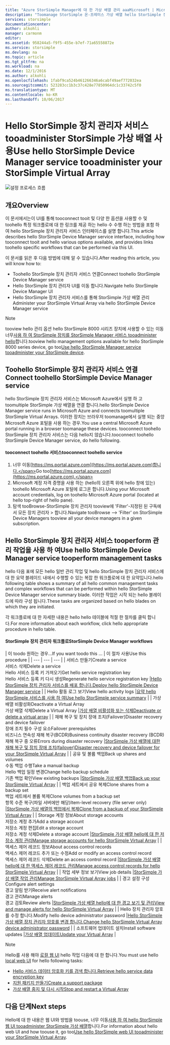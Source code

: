 ```yaml
---
title: "Azure StorSimple Manager에 대 한 가상 배열 관리 aaaMicrosoft | Microsoft Docs"
description: "Toomanage StorSimple 온-프레미스 가상 배열 hello StorSimple 장치 관리자 서비스에서 사용 하 여 Azure 포털을 hello 하는 방법에 대해 알아봅니다."
services: storsimple
documentationcenter: 
author: alkohli
manager: carmonm
editor: 
ms.assetid: 958244a5-f9f5-455e-b7ef-71a65558872e
ms.service: storsimple
ms.devlang: na
ms.topic: article
ms.tgt_pltfrm: na
ms.workload: na
ms.date: 12/1/2016
ms.author: alkohli
ms.openlocfilehash: 1fabf9ca524b461266346a6cabf49aef772032ea
ms.sourcegitcommit: 523283cc1b3c37c428e77850964dc1c33742c5f0
ms.translationtype: MT
ms.contentlocale: ko-KR
ms.lasthandoff: 10/06/2017
---
```

# <a name="use-hello-storsimple-device-manager-service-tooadminister-your-storsimple-virtual-array"></a><span data-ttu-id="c9898-103">Hello StorSimple 장치 관리자 서비스 tooadminister StorSimple 가상 배열 사용</span><span class="sxs-lookup"><span data-stu-id="c9898-103">Use hello StorSimple Device Manager service tooadminister your StorSimple Virtual Array</span></span>
![설정 프로세스 흐름](./media/storsimple-virtual-array-manager-service-administration/manage4.png)

## <a name="overview"></a><span data-ttu-id="c9898-105">개요</span><span class="sxs-lookup"><span data-stu-id="c9898-105">Overview</span></span>
<span data-ttu-id="c9898-106">이 문서에서는이 UI를 통해 tooconnect tooit 및 다양 한 옵션을 사용할 수 및 toohello 특정 워크플로에 대 한 링크를 제공 하는 hello 수 수행 하는 방법을 포함 하 여 hello StorSimple 장치 관리자 서비스 인터페이스를 설명 합니다.</span><span class="sxs-lookup"><span data-stu-id="c9898-106">This article describes hello StorSimple Device Manager service interface, including how tooconnect tooit and hello various options available, and provides links toohello specific workflows that can be performed via this UI.</span></span>

<span data-ttu-id="c9898-107">이 문서를 읽은 후 다음 방법에 대해 알 수 있습니다.</span><span class="sxs-lookup"><span data-stu-id="c9898-107">After reading this article, you will know how to:</span></span>

* <span data-ttu-id="c9898-108">Toohello StorSimple 장치 관리자 서비스 연결</span><span class="sxs-lookup"><span data-stu-id="c9898-108">Connect toohello StorSimple Device Manager service</span></span>
* <span data-ttu-id="c9898-109">Hello StorSimple 장치 관리자 UI를 이동 합니다.</span><span class="sxs-lookup"><span data-stu-id="c9898-109">Navigate hello StorSimple Device Manager UI</span></span>
* <span data-ttu-id="c9898-110">Hello StorSimple 장치 관리자 서비스를 통해 StorSimple 가상 배열 관리</span><span class="sxs-lookup"><span data-stu-id="c9898-110">Administer your StorSimple Virtual Array via hello StorSimple Device Manager service</span></span>

> [!NOTE]
> <span data-ttu-id="c9898-111">tooview hello 관리 옵션 hello StorSimple 8000 시리즈 장치에 사용할 수 있는 이동 너무[사용 하 여 StorSimple 장치를 StorSimple Manager 서비스 tooadminister hello](storsimple-manager-service-administration.md)합니다.</span><span class="sxs-lookup"><span data-stu-id="c9898-111">tooview hello management options available for hello StorSimple 8000 series device, go too[Use hello StorSimple Manager service tooadminister your StorSimple device](storsimple-manager-service-administration.md).</span></span>
> 
> 

## <a name="connect-toohello-storsimple-device-manager-service"></a><span data-ttu-id="c9898-112">Toohello StorSimple 장치 관리자 서비스 연결</span><span class="sxs-lookup"><span data-stu-id="c9898-112">Connect toohello StorSimple Device Manager service</span></span>
<span data-ttu-id="c9898-113">hello StorSimple 장치 관리자 서비스는 Microsoft Azure에서 실행 하 고 toomultiple StorSimple 가상 배열을 연결 합니다.</span><span class="sxs-lookup"><span data-stu-id="c9898-113">hello StorSimple Device Manager service runs in Microsoft Azure and connects toomultiple StorSimple Virtual Arrays.</span></span> <span data-ttu-id="c9898-114">이러한 장치는 브라우저 toomanage에서 실행 되는 중앙 Microsoft Azure 포털을 사용 하는 경우.</span><span class="sxs-lookup"><span data-stu-id="c9898-114">You use a central Microsoft Azure portal running in a browser toomanage these devices.</span></span> <span data-ttu-id="c9898-115">tooconnect toohello StorSimple 장치 관리자 서비스는 다음 hello지 않습니다.</span><span class="sxs-lookup"><span data-stu-id="c9898-115">tooconnect toohello StorSimple Device Manager service, do hello following.</span></span>

#### <a name="tooconnect-toohello-service"></a><span data-ttu-id="c9898-116">tooconnect toohello 서비스</span><span class="sxs-lookup"><span data-stu-id="c9898-116">tooconnect toohello service</span></span>
1. <span data-ttu-id="c9898-117">너무 이동[https://ms.portal.azure.com](https://ms.portal.azure.com)합니다.</span><span class="sxs-lookup"><span data-stu-id="c9898-117">Go too[https://ms.portal.azure.com](https://ms.portal.azure.com).</span></span>
2. <span data-ttu-id="c9898-118">Microsoft 계정 자격 증명을 사용 하는 (hello의 오른쪽 위에 hello 창에 있는) toohello Microsoft Azure 포털에 로그온 합니다.</span><span class="sxs-lookup"><span data-stu-id="c9898-118">Using your Microsoft account credentials, log on toohello Microsoft Azure portal (located at hello top-right of hello pane).</span></span>
3. <span data-ttu-id="c9898-119">탐색 tooBrowse-StorSimple 장치 관리자 tooview에 'Filter'-지정된 된 구독에서 모든 장치 관리자 > 합니다.</span><span class="sxs-lookup"><span data-stu-id="c9898-119">Navigate tooBrowse --> 'Filter' on StorSimple Device Managers tooview all your device managers in a given subscription.</span></span>

## <a name="use-hello-storsimple-device-manager-service-tooperform-management-tasks"></a><span data-ttu-id="c9898-120">Hello StorSimple 장치 관리자 서비스 tooperform 관리 작업을 사용 하 여</span><span class="sxs-lookup"><span data-stu-id="c9898-120">Use hello StorSimple Device Manager service tooperform management tasks</span></span>
<span data-ttu-id="c9898-121">hello 다음 표에 모든 hello 일반 관리 작업 및 hello StorSimple 장치 관리자 서비스에 대 한 요약 블레이드 내에서 수행할 수 있는 복잡 한 워크플로에 대 한 요약입니다.</span><span class="sxs-lookup"><span data-stu-id="c9898-121">hello following table shows a summary of all hello common management tasks and complex workflows that can be performed within hello StorSimple Device Manager service summary blade.</span></span> <span data-ttu-id="c9898-122">이러한 작업은 시작 되는 hello 블레이드에 따라 구성 됩니다.</span><span class="sxs-lookup"><span data-stu-id="c9898-122">These tasks are organized based on hello blades on which they are initiated.</span></span>

<span data-ttu-id="c9898-123">각 워크플로에 대 한 자세한 내용은 hello hello 테이블에 적절 한 절차를 클릭 합니다.</span><span class="sxs-lookup"><span data-stu-id="c9898-123">For more information about each workflow, click hello appropriate procedure in hello table.</span></span>

#### <a name="storsimple-device-manager-workflows"></a><span data-ttu-id="c9898-124">StorSimple 장치 관리자 워크플로</span><span class="sxs-lookup"><span data-stu-id="c9898-124">StorSimple Device Manager workflows</span></span>
| <span data-ttu-id="c9898-125">이 toodo 원하는 경우...</span><span class="sxs-lookup"><span data-stu-id="c9898-125">If you want toodo this ...</span></span> | <span data-ttu-id="c9898-126">이 절차 사용</span><span class="sxs-lookup"><span data-stu-id="c9898-126">Use this procedure</span></span> |
| --- | --- | --- |
| <span data-ttu-id="c9898-127">서비스 만들기</span><span class="sxs-lookup"><span data-stu-id="c9898-127">Create a service</span></span></br><span data-ttu-id="c9898-128">서비스 삭제</span><span class="sxs-lookup"><span data-stu-id="c9898-128">Delete a service</span></span></br><span data-ttu-id="c9898-129">Hello 서비스 등록 키 가져오기</span><span class="sxs-lookup"><span data-stu-id="c9898-129">Get hello service registration key</span></span></br><span data-ttu-id="c9898-130">Hello 서비스 등록 키 다시 생성</span><span class="sxs-lookup"><span data-stu-id="c9898-130">Regenerate hello service registration key</span></span> |[<span data-ttu-id="c9898-131">Hello StorSimple 장치 관리자 서비스를 배포 합니다.</span><span class="sxs-lookup"><span data-stu-id="c9898-131">Deploy hello StorSimple Device Manager service</span></span>](storsimple-virtual-array-manage-service.md) |
| <span data-ttu-id="c9898-132">Hello 활동 로그 보기</span><span class="sxs-lookup"><span data-stu-id="c9898-132">View hello activity logs</span></span> |[<span data-ttu-id="c9898-133">요약 hello StorSimple 서비스를 사용 하 여</span><span class="sxs-lookup"><span data-stu-id="c9898-133">Use hello StorSimple service summary</span></span>](storsimple-virtual-array-service-summary.md) |
| <span data-ttu-id="c9898-134">가상 배열 비활성화</span><span class="sxs-lookup"><span data-stu-id="c9898-134">Deactivate a Virtual Array</span></span></br><span data-ttu-id="c9898-135">가상 배열 삭제</span><span class="sxs-lookup"><span data-stu-id="c9898-135">Delete a Virtual Array</span></span> |[<span data-ttu-id="c9898-136">가상 배열 비활성화 또는 삭제</span><span class="sxs-lookup"><span data-stu-id="c9898-136">Deactivate or delete a virtual array</span></span>](storsimple-virtual-array-deactivate-and-delete-device.md) |
| <span data-ttu-id="c9898-137">재해 복구 및 장치 장애 조치(Failover)</span><span class="sxs-lookup"><span data-stu-id="c9898-137">Disaster recovery and device failover</span></span></br><span data-ttu-id="c9898-138">장애 조치 필수 구성 요소</span><span class="sxs-lookup"><span data-stu-id="c9898-138">Failover prerequisites</span></span></br><span data-ttu-id="c9898-139">비즈니스 연속성 재해 복구(BCDR)</span><span class="sxs-lookup"><span data-stu-id="c9898-139">Business continuity disaster recovery (BCDR)</span></span></br><span data-ttu-id="c9898-140">재해 복구 중 오류</span><span class="sxs-lookup"><span data-stu-id="c9898-140">Errors during disaster recovery</span></span> |[<span data-ttu-id="c9898-141">StorSimple 가상 배열에 대한 재해 복구 및 장치 장애 조치(failover)</span><span class="sxs-lookup"><span data-stu-id="c9898-141">Disaster recovery and device failover for your StorSimple Virtual Array</span></span>](storsimple-virtual-array-failover-dr.md) |
| <span data-ttu-id="c9898-142">공유 및 볼륨 백업</span><span class="sxs-lookup"><span data-stu-id="c9898-142">Back up shares and volumes</span></span></br><span data-ttu-id="c9898-143">수동 백업 수행</span><span class="sxs-lookup"><span data-stu-id="c9898-143">Take a manual backup</span></span></br><span data-ttu-id="c9898-144">Hello 백업 일정 변경</span><span class="sxs-lookup"><span data-stu-id="c9898-144">Change hello backup schedule</span></span></br><span data-ttu-id="c9898-145">기존 백업 확인</span><span class="sxs-lookup"><span data-stu-id="c9898-145">View existing backups</span></span> |[<span data-ttu-id="c9898-146">StorSimple 가상 배열 백업</span><span class="sxs-lookup"><span data-stu-id="c9898-146">Back up your StorSimple Virtual Array</span></span>](storsimple-virtual-array-backup.md) |
| <span data-ttu-id="c9898-147">백업 세트에서 공유 복제</span><span class="sxs-lookup"><span data-stu-id="c9898-147">Clone shares from a backup set</span></span></br><span data-ttu-id="c9898-148">백업 세트에서 볼륨 복제</span><span class="sxs-lookup"><span data-stu-id="c9898-148">Clone volumes from a backup set</span></span></br><span data-ttu-id="c9898-149">항목 수준 복구(파일 서버에만 해당)</span><span class="sxs-lookup"><span data-stu-id="c9898-149">Item-level recovery (file server only)</span></span> |[<span data-ttu-id="c9898-150">StorSimple 가상 배열의 백업에서 복제</span><span class="sxs-lookup"><span data-stu-id="c9898-150">Clone from a backup of your StorSimple Virtual Array</span></span>](storsimple-virtual-array-clone.md) |
| <span data-ttu-id="c9898-151">Storage 계정 정보</span><span class="sxs-lookup"><span data-stu-id="c9898-151">About  storage accounts</span></span></br><span data-ttu-id="c9898-152">저장소 계정 추가</span><span class="sxs-lookup"><span data-stu-id="c9898-152">Add a storage account</span></span></br><span data-ttu-id="c9898-153">저장소 계정 편집</span><span class="sxs-lookup"><span data-stu-id="c9898-153">Edit a storage account</span></span></br><span data-ttu-id="c9898-154">저장소 계정 삭제</span><span class="sxs-lookup"><span data-stu-id="c9898-154">Delete a storage account</span></span> |[<span data-ttu-id="c9898-155">StorSimple 가상 배열 hello에 대 한 저장소 계정 관리</span><span class="sxs-lookup"><span data-stu-id="c9898-155">Manage storage accounts for hello StorSimple Virtual Array</span></span>](storsimple-virtual-array-manage-storage-accounts.md) |
| <span data-ttu-id="c9898-156">액세스 제어 레코드 정보</span><span class="sxs-lookup"><span data-stu-id="c9898-156">About access control records</span></span></br><span data-ttu-id="c9898-157">액세스 제어 레코드 추가 또는 수정</span><span class="sxs-lookup"><span data-stu-id="c9898-157">Add or modify an access control record</span></span> </br><span data-ttu-id="c9898-158">액세스 제어 레코드 삭제</span><span class="sxs-lookup"><span data-stu-id="c9898-158">Delete an access control record</span></span> |[<span data-ttu-id="c9898-159">StorSimple 가상 배열 hello에 대 한 액세스 제어 레코드 관리</span><span class="sxs-lookup"><span data-stu-id="c9898-159">Manage access control records for hello StorSimple Virtual Array</span></span>](storsimple-virtual-array-manage-acrs.md) |
| <span data-ttu-id="c9898-160">작업 세부 정보 보기</span><span class="sxs-lookup"><span data-stu-id="c9898-160">View job details</span></span> |[<span data-ttu-id="c9898-161">StorSimple 가상 배열 작업 관리</span><span class="sxs-lookup"><span data-stu-id="c9898-161">Manage StorSimple Virtual Array jobs</span></span>](storsimple-virtual-array-manage-jobs.md) |
| <span data-ttu-id="c9898-162">경고 설정 구성</span><span class="sxs-lookup"><span data-stu-id="c9898-162">Configure alert settings</span></span></br><span data-ttu-id="c9898-163">경고 알림 받기</span><span class="sxs-lookup"><span data-stu-id="c9898-163">Receive alert notifications</span></span></br><span data-ttu-id="c9898-164">경고 관리</span><span class="sxs-lookup"><span data-stu-id="c9898-164">Manage alerts</span></span></br><span data-ttu-id="c9898-165">경고 검토</span><span class="sxs-lookup"><span data-stu-id="c9898-165">Review alerts</span></span> |[<span data-ttu-id="c9898-166">StorSimple 가상 배열 hello에 대 한 경고 보기 및 관리</span><span class="sxs-lookup"><span data-stu-id="c9898-166">View and manage alerts for hello StorSimple Virtual Array</span></span>](storsimple-virtual-array-manage-alerts.md) |
| <span data-ttu-id="c9898-167">Hello 장치 관리자 암호를 수정 합니다.</span><span class="sxs-lookup"><span data-stu-id="c9898-167">Modify hello device administrator password</span></span> |[<span data-ttu-id="c9898-168">Hello StorSimple 가상 배열 장치 관리자 암호를 변경 합니다.</span><span class="sxs-lookup"><span data-stu-id="c9898-168">Change hello StorSimple Virtual Array device administrator password</span></span>](storsimple-virtual-array-change-device-admin-password.md) |
| <span data-ttu-id="c9898-169">소프트웨어 업데이트 설치</span><span class="sxs-lookup"><span data-stu-id="c9898-169">Install software updates</span></span> |[<span data-ttu-id="c9898-170">가상 배열 업데이트</span><span class="sxs-lookup"><span data-stu-id="c9898-170">Update your Virtual Array</span></span>](storsimple-virtual-array-install-update.md) |

> [!NOTE]
> <span data-ttu-id="c9898-171">Hello를 사용 해야 [로컬 웹 UI](storsimple-ova-web-ui-admin.md) hello 작업 다음에 대 한 합니다.</span><span class="sxs-lookup"><span data-stu-id="c9898-171">You must use hello [local web UI](storsimple-ova-web-ui-admin.md) for hello following tasks:</span></span>
> 
> * [<span data-ttu-id="c9898-172">Hello 서비스 데이터 암호화 키를 검색 합니다.</span><span class="sxs-lookup"><span data-stu-id="c9898-172">Retrieve hello service data encryption key</span></span>](storsimple-ova-web-ui-admin.md#get-the-service-data-encryption-key)
> * [<span data-ttu-id="c9898-173">지원 패키지 만들기</span><span class="sxs-lookup"><span data-stu-id="c9898-173">Create a support package</span></span>](storsimple-ova-web-ui-admin.md#generate-a-log-package)
> * [<span data-ttu-id="c9898-174">가상 배열 중지 및 다시 시작</span><span class="sxs-lookup"><span data-stu-id="c9898-174">Stop and restart a Virtual Array</span></span>](storsimple-ova-web-ui-admin.md#shut-down-and-restart-your-device)
> 
> 

## <a name="next-steps"></a><span data-ttu-id="c9898-175">다음 단계</span><span class="sxs-lookup"><span data-stu-id="c9898-175">Next steps</span></span>
<span data-ttu-id="c9898-176">Hello에 대 한 내용은 웹 UI와 방법을 toouse, 너무 이동[사용 하 여 hello StorSimple 웹 UI tooadminister StorSimple 가상 배열](storsimple-ova-web-ui-admin.md)합니다.</span><span class="sxs-lookup"><span data-stu-id="c9898-176">For information about hello web UI and how toouse it, go too[Use hello StorSimple web UI tooadminister your StorSimple Virtual Array](storsimple-ova-web-ui-admin.md).</span></span>

